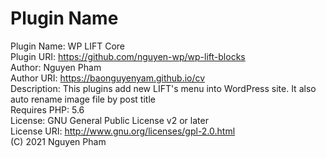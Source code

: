 # Plugin Name 
Plugin Name: WP LIFT Core<br>
Plugin URI: https://github.com/nguyen-wp/wp-lift-blocks<br>
Author: Nguyen Pham<br>
Author URI: https://baonguyenyam.github.io/cv<br>
Description: This plugins add new LIFT's menu into WordPress site. It also auto rename image file by post title<br>
Requires PHP: 5.6<br>
License: GNU General Public License v2 or later<br>
License URI: http://www.gnu.org/licenses/gpl-2.0.html<br>
(C) 2021 Nguyen Pham
